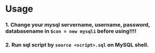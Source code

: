 # Usage

### 1. Change your mysql servername, username, password, databasename in `$con = new mysqli` before using!!!!
### 2. Run sql script by `source <script>.sql` on MySQL shell.
